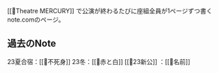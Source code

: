 [[💫Theatre MERCURY]] で公演が終わるたびに座組全員が1ページずつ書くnote.comのページ。

## 過去のNote
23夏合宿：[[📔不死身]]
23冬：[[📔赤と白]]
[[💫23新公]] ：[[📔名前]]